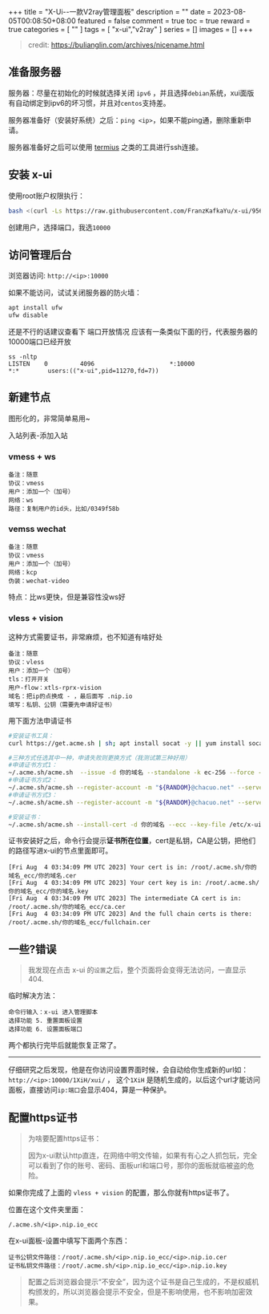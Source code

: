 +++
title = "X-Ui--一款V2ray管理面板"
description = ""
date = 2023-08-05T00:08:50+08:00
featured = false
comment = true
toc = true
reward = true
categories = [
  ""
]
tags = [
  "x-ui","v2ray"
]
series = []
images = []
+++

> credit: https://bulianglin.com/archives/nicename.html
> 
## 准备服务器
服务器：尽量在初始化的时候就选择关闭 `ipv6` ，并且选择`debian`系统，xui面版有自动绑定到ipv6的坏习惯，并且对`centos`支持差。

服务器准备好（安装好系统）之后：`ping <ip>`，如果不能ping通，删除重新申请。

服务器准备好之后可以使用 [termius](https://termius.com/) 之类的工具进行ssh连接。

## 安装 x-ui

使用root账户权限执行：

```bash
bash <(curl -Ls https://raw.githubusercontent.com/FranzKafkaYu/x-ui/956bf85bbac978d56c0e319c5fac2d6db7df9564/install.sh) 0.3.4.4
```

创建用户，选择端口，我选`10000`

## 访问管理后台

浏览器访问: `http://<ip>:10000` 

如果不能访问，试试关闭服务器的防火墙：

```bash
apt install ufw
ufw disable
```

还是不行的话建议查看下 端口开放情况 应该有一条类似下面的行，代表服务器的10000端口已经开放
```
ss -nltp
LISTEN    0         4096                     *:10000                   *:*        users:(("x-ui",pid=11270,fd=7))   
```

## 新建节点

图形化的，非常简单易用~

入站列表-添加入站

### vmess + ws

    备注：随意
    协议：vmess
    用户：添加一个（加号）
    网络：ws
    路径：复制用户的id头，比如/0349f58b

### vemss wechat

    备注：随意
    协议：vmess
    用户：添加一个（加号）
    网络：kcp
    伪装：wechat-video

特点：比ws更快，但是兼容性没ws好

### vless + vision

这种方式需要证书，非常麻烦，也不知道有啥好处

    备注：随意
    协议：vless
    用户：添加一个（加号）
    tls：打开开关
    用户-flow：xtls-rprx-vision
    域名：把ip的点换成 - ，最后面写 .nip.io
    填写：私钥、公钥（需要先申请好证书）

用下面方法申请证书

```bash
#安装证书工具：
curl https://get.acme.sh | sh; apt install socat -y || yum install socat -y; ~/.acme.sh/acme.sh --set-default-ca --server letsencrypt

#三种方式任选其中一种，申请失败则更换方式（我测试第三种好用）
#申请证书方式1： 
~/.acme.sh/acme.sh  --issue -d 你的域名 --standalone -k ec-256 --force --insecure
#申请证书方式2： 
~/.acme.sh/acme.sh --register-account -m "${RANDOM}@chacuo.net" --server buypass --force --insecure && ~/.acme.sh/acme.sh  --issue -d 你的域名 --standalone -k ec-256 --force --insecure --server buypass
#申请证书方式3： 
~/.acme.sh/acme.sh --register-account -m "${RANDOM}@chacuo.net" --server zerossl --force --insecure && ~/.acme.sh/acme.sh  --issue -d 你的域名 --standalone -k ec-256 --force --insecure --server zerossl

#安装证书：
~/.acme.sh/acme.sh --install-cert -d 你的域名 --ecc --key-file /etc/x-ui/server.key --fullchain-file /etc/x-ui/server.crt
```

证书安装好之后，命令行会提示**证书所在位置**，cert是私钥，CA是公钥，把他们的路径写进x-ui的节点里面即可。

    [Fri Aug  4 03:34:09 PM UTC 2023] Your cert is in: /root/.acme.sh/你的域名_ecc/你的域名.cer
    [Fri Aug  4 03:34:09 PM UTC 2023] Your cert key is in: /root/.acme.sh/你的域名_ecc/你的域名.key
    [Fri Aug  4 03:34:09 PM UTC 2023] The intermediate CA cert is in: /root/.acme.sh/你的域名_ecc/ca.cer
    [Fri Aug  4 03:34:09 PM UTC 2023] And the full chain certs is there: /root/.acme.sh/你的域名_ecc/fullchain.cer

## 一些?错误
> 我发现在点击 x-ui 的`设置`之后，整个页面将会变得无法访问，一直显示404.

临时解决方法：

    命令行输入：x-ui 进入管理脚本
    选择功能 5. 重置面板设置
    选择功能 6. 设置面板端口

两个都执行完毕后就能恢复正常了。

---

仔细研究之后发现，他是在你访问设置界面时候，会自动给你生成新的url如：`http://<ip>:10000/1XiH/xui/` ， 这个`1XiH` 是随机生成的，以后这个url才能访问面板，直接访问`ip:端口`会显示404，算是一种保护。

## 配置https证书

> 为啥要配置https证书：
> 
> 因为x-ui默认http直连，在网络中明文传输，如果有有心之人抓包玩，完全可以看到了你的账号、密码、面板url和端口号，那你的面板就临被盗的危险。

如果你完成了上面的 `vless + vision` 的配置，那么你就有https证书了。

位置在这个文件夹里面：

    /.acme.sh/<ip>.nip.io_ecc

在x-ui面板-设置中填写下面两个东西：

    证书公钥文件路径：/root/.acme.sh/<ip>.nip.io_ecc/<ip>.nip.io.cer
    证书私钥文件路径：/root/.acme.sh/<ip>.nip.io_ecc/<ip>.nip.io.key

> 配置之后浏览器会提示“不安全”，因为这个证书是自己生成的，不是权威机构颁发的，所以浏览器会提示不安全，但是不影响使用，也不影响加密效果。